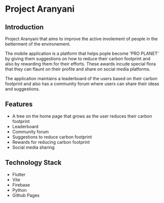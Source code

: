 # Project Aranyani

## Introduction
Project Aranyani that aims to improve the active involement of people in the betterment of the environement.

The mobile application is a platform that helps pople become 'PRO PLANET' by giving them suggestions on how to reduce their carbon footprint and also by rewarding them for their efforts. These awards incude special flora that they can flaunt on their profile and share on social media platforms.

The application maintains a leaderboard of the users based on their carbon footprint and also has a community forum where users can share their ideas and suggestions.

## Features
- A tree on the home page that grows as the user reduces their carbon footprint
- Leaderboard
- Community forum
- Suggestions to reduce carbon footprint
- Rewards for reducing carbon footprint
- Social media sharing

## Technology Stack
- Flutter
- Vite
- Firebase
- Python
- Github Pages
